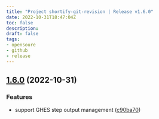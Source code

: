 ```yaml
---
title: "Project shortify-git-revision | Release v1.6.0"
date: 2022-10-31T18:47:04Z
toc: false
description: 
draft: false
tags:
- opensoure
- github
- release
---
```

## [1.6.0](https://github.com/rlespinasse/shortify-git-revision/compare/v1.5.1...v1.6.0) (2022-10-31)


### Features

* support GHES step output management ([c90ba70](https://github.com/rlespinasse/shortify-git-revision/commit/c90ba7007ef6c152254d10b9f1a327966ab13077))



